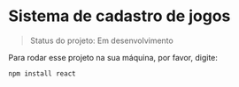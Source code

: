 # Sistema de cadastro de jogos

> Status do projeto: Em desenvolvimento

Para rodar esse projeto na sua máquina, por favor, digite:

```
npm install react
